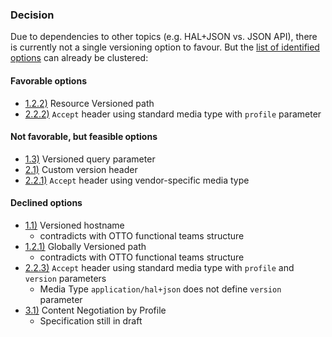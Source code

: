 ### Decision

Due to dependencies to other topics (e.g. HAL+JSON vs. JSON API),
there is currently not a single versioning option to favour.
But the [list of identified options](../topics/documentation.md) can already be clustered:

#### Favorable options

* [1.2.2)](../topics/documentation.md#122-resource-versioned-path) Resource Versioned path
* [2.2.2)](../topics/documentation.md#222-accept-header-using-standard-media-type-with-profile-parameter) `Accept` header using standard media type with `profile` parameter

#### Not favorable, but feasible options

* [1.3)](../topics/documentation.md#13-versioned-query-parameter) Versioned query parameter
* [2.1)](../topics/documentation.md#21-custom-version-header) Custom version header
* [2.2.1)](../topics/documentation.md#221-accept-header-using-vendor-specific-media-type) `Accept` header using vendor-specific media type

#### Declined options

* [1.1)](../topics/documentation.md#11-versioned-hostname) Versioned hostname
  * contradicts with OTTO functional teams structure
* [1.2.1)](../topics/documentation.md#121-globally-versioned-path) Globally Versioned path
  * contradicts with OTTO functional teams structure
* [2.2.3)](../topics/documentation.md#223-accept-header-using-standard-media-type-with-profile-and-version-parameters) `Accept` header using standard media type with `profile` and `version` parameters
  * Media Type `application/hal+json` does not define `version` parameter
* [3.1)](../topics/documentation.md#31-content-negotiation-by-profile) Content Negotiation by Profile
  * Specification still in draft
